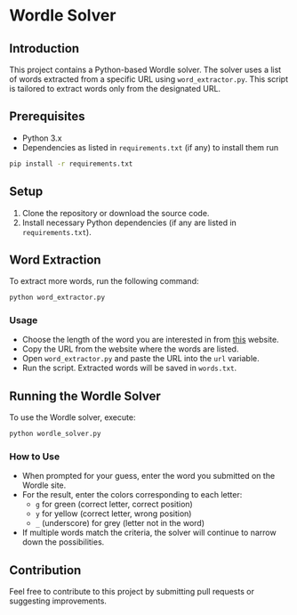 # Wordle Solver

## Introduction
This project contains a Python-based Wordle solver. The solver uses a list of words extracted from a specific URL using `word_extractor.py`. This script is tailored to extract words only from the designated URL.

## Prerequisites
- Python 3.x
- Dependencies as listed in `requirements.txt` (if any) to install them run 
 ```bash
 pip install -r requirements.txt
 ```


## Setup
1. Clone the repository or download the source code.
2. Install necessary Python dependencies (if any are listed in `requirements.txt`).

## Word Extraction
To extract more words, run the following command:

```bash
python word_extractor.py
```

### Usage

- Choose the length of the word you are interested in from [this](https://www.thewordfinder.com/wordlist/all/?dir=ascending&field=word&pg=1&size=7) website.
- Copy the URL from the website where the words are listed.
- Open `word_extractor.py` and paste the URL into the `url` variable.
- Run the script. Extracted words will be saved in `words.txt`.

## Running the Wordle Solver
To use the Wordle solver, execute:

```bash
python wordle_solver.py
```

### How to Use
- When prompted for your guess, enter the word you submitted on the Wordle site.
- For the result, enter the colors corresponding to each letter:
  - `g` for green (correct letter, correct position)
  - `y` for yellow (correct letter, wrong position)
  - `_` (underscore) for grey (letter not in the word)
- If multiple words match the criteria, the solver will continue to narrow down the possibilities.

## Contribution
Feel free to contribute to this project by submitting pull requests or suggesting improvements.
